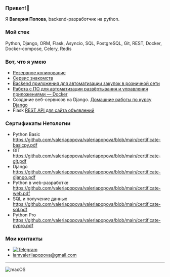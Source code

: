 ### Привет!👋
Я <b>Валерия Попова</b>, backend-разработчик на python.
### Мой стек
Python, Django, ORM, Flask, Asyncio, SQL, PostgreSQL, Git, REST, Docker, Docker-compose, Celery, Redis
### Вот, что я умею
- [Резервное копирование](https://github.com/valeriapopova/coursework_apivk)
- [Сервис знакомств](https://github.com/valeriapopova/vkinder)
- [Backend приложения для автоматизации закупок в розничной сети](https://github.com/valeriapopova/final_diplom)
- [Работа с ПО для автоматизации развёртывания и управления приложениями — Docker](https://github.com/valeriapopova/djhw/tree/video/3.2-crud)
- Создание веб-сервисов на Django. [Домашние работы по курсу Django](https://github.com/valeriapopova/djhw)
- Flask [REST API для сайта объявлений](https://github.com/valeriapopova/flask_hw)
### Сертификаты Нетологии
- Python Basic https://github.com/valeriapopova/valeriapopova/blob/main/certificate-basicpy.pdf
- GIT https://github.com/valeriapopova/valeriapopova/blob/main/certificate-git.pdf
- Django https://github.com/valeriapopova/valeriapopova/blob/main/certificate-django.pdf
- Python в web-разработке https://github.com/valeriapopova/valeriapopova/blob/main/certificate-web.pdf
- SQL и получение данных https://github.com/valeriapopova/valeriapopova/blob/main/certificate-sql.pdf
- Python Pro https://github.com/valeriapopova/valeriapopova/blob/main/certificate-pypro.pdf
### Мои контакты
- [![Telegram](https://img.shields.io/badge/-Telegram-141130?style=for-the-badge&logo=Telegram)](https://t.me/iamvaleriapopova)
- iamvaleriiapopova@gmail.com

---
![macOS](https://img.shields.io/static/v1?label=macOS&message=user&color=141130&labelColor=ffffff&style=for-the-badge)
